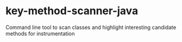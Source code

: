 # key-method-scanner-java
Command line tool to scan classes and highlight interesting candidate methods for instrumentation
